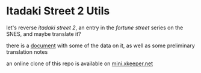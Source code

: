 Itadaki Street 2 Utils
======================

let's reverse _itadaki street 2_, an entry in the _fortune street_ series on the SNES, and maybe translate it?

there is a [document](https://docs.google.com/spreadsheets/d/1m-tibEic1JpQ-BRFiOMlAnN089g6XKs0ad5JFc231Ew/edit?usp=sharing) with some of the data on it, as well as some preliminary translation notes

an online clone of this repo is available on [mini.xkeeper.net](http://mini.xkeeper.net/itadaki-street-2/)

